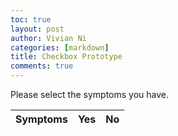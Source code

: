 ```yaml
---
toc: true
layout: post
author: Vivian Ni
categories: [markdown]
title: Checkbox Prototype
comments: true
---
```


<html lang="eng">
<head>
    <meta charset ="UTF-8">
    <meta name="viewport" content="width=device-width, initial-scale=1.0">
    <title>VASE Diagnosis System</title>
</head>
<body>
    <div>
        <p class="title">
            Please select the symptoms you have.
        </p>
            <table>
                <thead>
                    <tr>
                        <th>Symptoms</th>
                        <th>Yes</th>
                        <th>No</th>
                    </tr>
                    </thead>
                    <tbody id="result">
                </tbody>
            </table>
    </div>
</body>
</html>

 <script> 
    const resultContainer = document.getElementById("result");
        
        const url = "https://vase.nighthawkcodescrums.gq/api/diagnosis/symptoms";

        const options = {
            method: 'GET', // *GET, POST, PUT, DELETE, etc.
            mode: 'cors', // no-cors, *cors, same-origin
            cache: 'default', // *default, no-cache, reload, force-cache, only-if-cached
            credentials: 'omit', // include, *same-origin, omit
            headers: {
                'Content-Type': 'application/json'
                // 'Content-Type': 'application/x-www-form-urlencoded',
            },
        };
        // prepare fetch PUT options, clones with JS Spread Operator (...)
        const put_options = {...options, method: 'PUT'}; // clones and replaces method

        // fetch the API
        fetch(url, options)
            // response is a RESTful "promise" on any successful fetch
            .then(response => {
                // check for response errors
                if (response.status !== 200) {
                    error('GET API response failure: ' + response.status);
                    return;
                }
                // valid response will have JSON data
                response.json().then(data => {
                    console.log(data);

                        for (const symptoms of data){
                            console.log(symptoms);
                        
                            const tr = document.createElement("tr");
                        
                            const symptom_ele = document.createElement("td");
                            symptom_ele.innerHTML = symptoms.toString();

                            const yes = document.createElement("td");
                            var yesbox = document.createElement('input');
                                yesbox.type = "checkbox";
                                yesbox.name = "name";
                                yesbox.value = "value";
                                yesbox.id = "id";

                            const no = document.createElement("td");
                            var nobox = document.createElement('input');
                                nobox.type = "checkbox";
                                nobox.name = "name";
                                nobox.value = "value";
                                nobox.id = "id";

                        // this builds ALL td's (cells) into tr element
                            tr.appendChild(yes);
                            tr.appendChild(no);
                            tr.appendChild(symptom_ele);
                            resultContainer.appendChild(tr);
                        }
            
                    })
                })
 </script>
